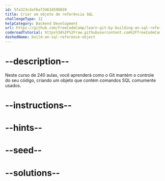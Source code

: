 ```yaml
---
id: 5fa323cdaf6a73463d590659
title: Criar um objeto de referência SQL
challengeType: 12
helpCategory: Backend Development
url: https://github.com/freeCodeCamp/learn-git-by-building-an-sql-reference-object
coderoadTutorial: https%3A%2F%2Fraw.githubusercontent.com%2FfreeCodeCamp%2Flearn-git-by-building-an-sql-reference-object%2Fmain%2Ftutorial.json
dashedName: build-an-sql-reference-object
---
```


# --description--

Neste curso de 240 aulas, você aprenderá como o Git mantém o controle do seu código, criando um objeto que contém comandos SQL comumente usados.

# --instructions--

# --hints--

# --seed--

# --solutions--
